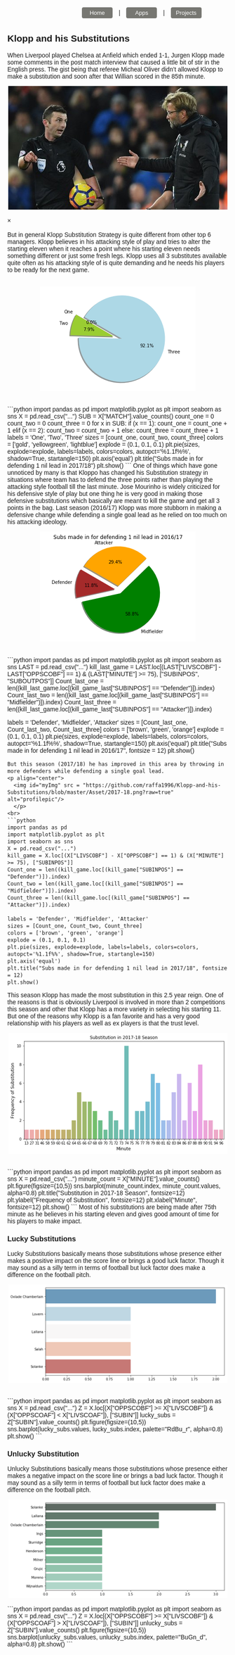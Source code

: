 <link rel="stylesheet" href="https://cdnjs.cloudflare.com/ajax/libs/font-awesome/4.7.0/css/font-awesome.min.css">
<style>
button.button {
  border-radius: 4px;
  background-color: #777772;
  border: none;
  color: #FFFFFF;
  text-align: center;
  font-size: 13px;
  padding: 5px;
  width: 70px;
  transition: all 0.5s;
  cursor: pointer;
  margin: 5px;
}

button.button span {
  cursor: pointer;
  display: inline-block;
  position: relative;
  transition: 0.5s;
}

button.button span:after {
  content: '\00bb';
  position: absolute;
  opacity: 0;
  top: 0;
  right: -20px;
  transition: 0.5s;
}

button.button:hover span {
  padding-right: 15px;
}

button.button:hover span:after {
  opacity: 1;
  right: 0;
}
body {font-family: Arial, Helvetica, sans-serif;}

#myImg {
    border-radius: 5px;
    cursor: pointer;
    transition: 0.3s;
}

#myImg:hover {opacity: 0.7;}


.modal {
    display: none; 
    position: fixed; 
    z-index: 1; 
    padding-top: 100px; 
    left: 0;
    top: 0;
    width: 100%; 
    height: 100%; 
    overflow: auto; 
    background-color: rgb(0,0,0); 
    background-color: rgba(0,0,0,0.9); 
}


.modal-content {
    margin: auto;
    display: block;
    width: 80%;
    max-width: 700px;
}


#caption {
    margin: auto;
    display: block;
    width: 80%;
    max-width: 700px;
    text-align: center;
    color: #ccc;
    padding: 10px 0;
    height: 150px;
}


.modal-content, #caption {    
    -webkit-animation-name: zoom;
    -webkit-animation-duration: 0.6s;
    animation-name: zoom;
    animation-duration: 0.6s;
}

@-webkit-keyframes zoom {
    from {-webkit-transform:scale(0)} 
    to {-webkit-transform:scale(1)}
}

@keyframes zoom {
    from {transform:scale(0)} 
    to {transform:scale(1)}
}

.close {
    position: absolute;
    top: 15px;
    right: 35px;
    color: #f1f1f1;
    font-size: 40px;
    font-weight: bold;
    transition: 0.3s;
}

.close:hover,
.close:focus {
    color: #bbb;
    text-decoration: none;
    cursor: pointer;
}


@media only screen and (max-width: 700px){
    .modal-content {
        width: 100%;
    }
</style>
<button style="margin-right:10px; margin-left:170px" onclick="window.location.href='https://raffa1996.github.io/5yards5feet'" class="button"><span>Home </span></button> |  <button style="margin-left:10px; margin-right:10px" onclick="window.location.href='https://raffa1996.github.io/Apps'" class="button"><span>Apps </span></button> | 
<button style="margin-left:10px" onclick="window.location.href='https://raffa1996.github.io/Projects'" class="button"><span>Projects </span></button><br>
## Klopp and his Substitutions 
 
When Liverpool played Chelsea at Anfield which ended 1-1, Jurgen Klopp made some comments in the post match interview that caused a little bit of stir in the English press. The gist being that referee Micheal Oliver didn’t allowed Klopp to make a substitution and soon after that Willian scored in the 85th minute.<br>
<p align="center">
  <img id="myImg" src = "https://github.com/raffa1996/Klopp-and-his-Substitutions/blob/master/Asset/kloppoliver.jpg?raw=true" alt="profilepic"/>
  </p> 
  <div id="myModal" class="modal">
  <span class="close">&times;</span>
  <img class="modal-content" id="img01">
  <div id="caption"></div>
</div>
<script>
// Get the modal
var modal = document.getElementById('myModal');

// Get the image and insert it inside the modal - use its "alt" text as a caption
var img = document.getElementById('myImg');
var modalImg = document.getElementById("img01");
var captionText = document.getElementById("caption");
img.onclick = function(){
    modal.style.display = "block";
    modalImg.src = this.src;
    captionText.innerHTML = this.alt;
}

// Get the <span> element that closes the modal
var span = document.getElementsByClassName("close")[0];

// When the user clicks on <span> (x), close the modal
span.onclick = function() { 
    modal.style.display = "none";
}
</script>
<br>
But in general Klopp Substitution Strategy is quite different from other top 6 managers. Klopp believes in his attacking style of play and tries to alter the starting eleven when it reaches a point where his starting eleven needs something different or just some fresh legs. 
Klopp uses all 3 substitutes available quite often as his attacking style of is quite demanding and he needs his players to be ready for the next game.  
<br>
<p align="center">
  <img id="myImg" src = "https://github.com/raffa1996/Klopp-and-his-Substitutions/blob/master/Asset/index.png?raw=true" alt="profilepic"/>
  </p> 
<br>
```python
import pandas as pd
import matplotlib.pyplot as plt
import seaborn as sns
X = pd.read_csv("...")
SUB = X["MATCH"].value_counts()
count_one = 0 
count_two = 0 
count_three = 0 
for x in SUB: 
    if (x == 1):
        count_one = count_one + 1
    elif (x == 2):
        count_two = count_two + 1
    else:
        count_three = count_three + 1
labels = 'One', 'Two', 'Three'
sizes = [count_one, count_two, count_three]
colors = ['gold', 'yellowgreen', 'lightblue']
explode = (0.1, 0.1, 0.1)
plt.pie(sizes, explode=explode, labels=labels, colors=colors, autopct='%1.1f%%', shadow=True, startangle=150)
plt.axis('equal')
plt.title("Subs made in for defending 1 nil lead in 2017/18")
plt.show()
```
One of things which have gone unnoticed by many is that Kloppo has changed his Substitution strategy in situations where team has to defend the three points rather than playing the attacking style football till the last minute. Jose Mourinho is widely criticized for his defensive style of play but one thing he is very good in making those defensive substitutions which basically are meant to kill the game and get all 3 points in the bag. Last season (2016/17)  Klopp was more stubborn in making a defensive change while defending a single goal lead as he relied on too much on his attacking ideology.

<p align="center">
  <img id="myImg" src = "https://github.com/raffa1996/Klopp-and-his-Substitutions/blob/master/Asset/2016-17.png?raw=true" alt="profilepic"/>
  </p> 
<br>
```python
import pandas as pd
import matplotlib.pyplot as plt
import seaborn as sns
LAST = pd.read_csv("...")
kill_last_game = LAST.loc[(LAST["LIVSCOBF"] - LAST["OPPSCOBF"] == 1) & (LAST["MINUTE"] >= 75), ["SUBINPOS", "SUBOUTPOS"]]
Count_last_one = len((kill_last_game.loc[(kill_game_last["SUBINPOS"] == "Defender")]).index) 
Count_last_two = len((kill_last_game.loc[(kill_game_last["SUBINPOS"] == "Midfielder")]).index)
Count_last_three = len((kill_last_game.loc[(kill_game_last["SUBINPOS"] == "Attacker")]).index) 

labels = 'Defender', 'Midfielder', 'Attacker'
sizes = [Count_last_one, Count_last_two, Count_last_three]
colors = ['brown', 'green', 'orange']
explode = (0.1, 0.1, 0.1)
plt.pie(sizes, explode=explode, labels=labels, colors=colors, autopct='%1.1f%%', shadow=True, startangle=150)
plt.axis('equal')
plt.title("Subs made in for defending 1 nil lead in 2016/17", fontsize = 12)
plt.show()
```
But this season (2017/18) he has improved in this area by throwing in more defenders while defending a single goal lead. 
<p align="center">
  <img id="myImg" src = "https://github.com/raffa1996/Klopp-and-his-Substitutions/blob/master/Asset/2017-18.png?raw=true" alt="profilepic"/>
  </p> 
<br>
```python
import pandas as pd
import matplotlib.pyplot as plt
import seaborn as sns
X = pd.read_csv("...")
kill_game = X.loc[(X["LIVSCOBF"] - X["OPPSCOBF"] == 1) & (X["MINUTE"] >= 75), ["SUBINPOS"]]
Count_one = len((kill_game.loc[(kill_game["SUBINPOS"] == "Defender")]).index) 
Count_two = len((kill_game.loc[(kill_game["SUBINPOS"] == "Midfielder")]).index)
Count_three = len((kill_game.loc[(kill_game["SUBINPOS"] == "Attacker")]).index) 

labels = 'Defender', 'Midfielder', 'Attacker'
sizes = [Count_one, Count_two, Count_three]
colors = ['brown', 'green', 'orange']
explode = (0.1, 0.1, 0.1)
plt.pie(sizes, explode=explode, labels=labels, colors=colors, autopct='%1.1f%%', shadow=True, startangle=150)
plt.axis('equal')
plt.title("Subs made in for defending 1 nil lead in 2017/18", fontsize = 12)
plt.show() 
```
This season Klopp has made the most substitution in this 2.5 year reign. One of the reasons is that is obviously Liverpool is involved in more than 2 competitions this season and other that Klopp has a more variety in selecting his starting 11. But one of the reasons why Klopp is a fan favorite and has a very good relationship with his players as well as ex players is that the trust level. 

<p align="center">
  <img id="myImg" src = "https://github.com/raffa1996/Klopp-and-his-Substitutions/blob/master/Asset/allsubs.png?raw=true" alt="profilepic"/>
  </p> 
<br>
```python
import pandas as pd
import matplotlib.pyplot as plt
import seaborn as sns
X = pd.read_csv("...")
minute_count = X["MINUTE"].value_counts()
plt.figure(figsize=(10,5))
sns.barplot(minute_count.index, minute_count.values, alpha=0.8)
plt.title("Substitution in 2017-18 Season", fontsize=12)
plt.ylabel("Frequency of Substitution", fontsize=12)
plt.xlabel("Minute", fontsize=12)
plt.show()
```
Most of his substitutions are being made after 75th minute as he believes in his starting eleven and gives good amount of time for his players to make impact. 

### Lucky Substitutions 
Lucky Substitutions basically means those substitutions whose presence either makes a positive impact on the score line or brings a good luck factor. Though it may sound as a silly term in terms of football but luck factor does make a difference on the football pitch.  
<p align="center">
  <img id="myImg" src = "https://github.com/raffa1996/Klopp-and-his-Substitutions/blob/master/Asset/luckysubs.png?raw=true" alt="profilepic"/>
  </p> 
<br>
```python
import pandas as pd
import matplotlib.pyplot as plt
import seaborn as sns
X = pd.read_csv("...")
Z = X.loc[(X["OPPSCOBF"] >= X["LIVSCOBF"]) & (X["OPPSCOAF"] < X["LIVSCOAF"]), ["SUBIN"]]
lucky_subs = Z["SUBIN"].value_counts()
plt.figure(figsize=(10,5))
sns.barplot(lucky_subs.values, lucky_subs.index, palette="RdBu_r", alpha=0.8)
plt.show()
```

### Unlucky Substitution
Unlucky Substitutions basically means those substitutions whose presence either makes a negative impact on the score line or brings a bad luck factor. Though it may sound as a silly term in terms of football but luck factor does make a difference on the football pitch.    
<p align="center">
  <img id="myImg" src = "https://github.com/raffa1996/Klopp-and-his-Substitutions/blob/master/Asset/unluckysubs.png?raw=true" alt="profilepic"/>
  </p>
```python
import pandas as pd
import matplotlib.pyplot as plt
import seaborn as sns
X = pd.read_csv("...")
Z = X.loc[(X["OPPSCOBF"] >= X["LIVSCOBF"]) & (X["OPPSCOAF"] > X["LIVSCOAF"]), ["SUBIN"]]
unlucky_subs = Z["SUBIN"].value_counts()
plt.figure(figsize=(10,5))
sns.barplot(unlucky_subs.values, unlucky_subs.index, palette="BuGn_d", alpha=0.8)
plt.show()
```
